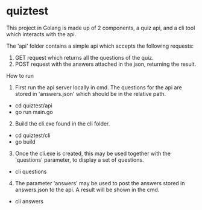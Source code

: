 # quiztest
This project in Golang is made up of 2 components, a quiz api, and a cli tool which interacts with the api.

The 'api' folder contains a simple api which accepts the following requests:
  1) GET request which returns all the questions of the quiz.
  2) POST request with the answers attached in the json, returning the result. 

How to run

1) First run the api server locally in cmd. The questions for the api are stored in 'answers.json' which should be in the relative path.
  - cd quiztest/api 
  - go run main.go

2) Build the cli.exe found in the cli folder.
  - cd quiztest/cli
  - go build

3) Once the cli.exe is created, this may be used together with the 'questions' parameter, to display a set of questions.
  - cli questions

4) The parameter 'answers' may be used to post the answers stored in answers.json to the api. A result will be shown in the cmd.
  - cli answers
